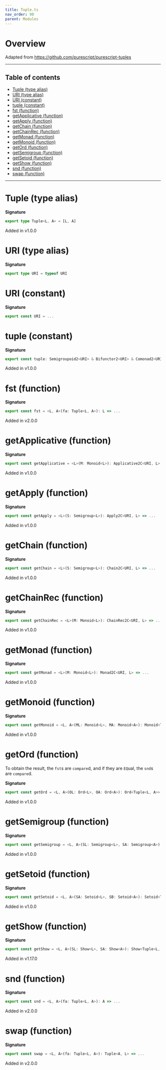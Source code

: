 ```yaml
---
title: Tuple.ts
nav_order: 90
parent: Modules
---
```


# Overview

Adapted from https://github.com/purescript/purescript-tuples

---

<h2 class="text-delta">Table of contents</h2>

- [Tuple (type alias)](#tuple-type-alias)
- [URI (type alias)](#uri-type-alias)
- [URI (constant)](#uri-constant)
- [tuple (constant)](#tuple-constant)
- [fst (function)](#fst-function)
- [getApplicative (function)](#getapplicative-function)
- [getApply (function)](#getapply-function)
- [getChain (function)](#getchain-function)
- [getChainRec (function)](#getchainrec-function)
- [getMonad (function)](#getmonad-function)
- [getMonoid (function)](#getmonoid-function)
- [getOrd (function)](#getord-function)
- [getSemigroup (function)](#getsemigroup-function)
- [getSetoid (function)](#getsetoid-function)
- [getShow (function)](#getshow-function)
- [snd (function)](#snd-function)
- [swap (function)](#swap-function)

---

# Tuple (type alias)

**Signature**

```ts
export type Tuple<L, A> = [L, A]
```

Added in v1.0.0

# URI (type alias)

**Signature**

```ts
export type URI = typeof URI
```

# URI (constant)

**Signature**

```ts
export const URI = ...
```

# tuple (constant)

**Signature**

```ts
export const tuple: Semigroupoid2<URI> & Bifunctor2<URI> & Comonad2<URI> & Foldable2<URI> & Traversable2<URI> = ...
```

Added in v1.0.0

# fst (function)

**Signature**

```ts
export const fst = <L, A>(fa: Tuple<L, A>): L => ...
```

Added in v2.0.0

# getApplicative (function)

**Signature**

```ts
export const getApplicative = <L>(M: Monoid<L>): Applicative2C<URI, L> => ...
```

Added in v1.0.0

# getApply (function)

**Signature**

```ts
export const getApply = <L>(S: Semigroup<L>): Apply2C<URI, L> => ...
```

Added in v1.0.0

# getChain (function)

**Signature**

```ts
export const getChain = <L>(S: Semigroup<L>): Chain2C<URI, L> => ...
```

Added in v1.0.0

# getChainRec (function)

**Signature**

```ts
export const getChainRec = <L>(M: Monoid<L>): ChainRec2C<URI, L> => ...
```

Added in v1.0.0

# getMonad (function)

**Signature**

```ts
export const getMonad = <L>(M: Monoid<L>): Monad2C<URI, L> => ...
```

Added in v1.0.0

# getMonoid (function)

**Signature**

```ts
export const getMonoid = <L, A>(ML: Monoid<L>, MA: Monoid<A>): Monoid<Tuple<L, A>> => ...
```

Added in v1.0.0

# getOrd (function)

To obtain the result, the `fst`s are `compare`d, and if they are `EQ`ual, the
`snd`s are `compare`d.

**Signature**

```ts
export const getOrd = <L, A>(OL: Ord<L>, OA: Ord<A>): Ord<Tuple<L, A>> => ...
```

Added in v1.0.0

# getSemigroup (function)

**Signature**

```ts
export const getSemigroup = <L, A>(SL: Semigroup<L>, SA: Semigroup<A>): Semigroup<Tuple<L, A>> => ...
```

Added in v1.0.0

# getSetoid (function)

**Signature**

```ts
export const getSetoid = <L, A>(SA: Setoid<L>, SB: Setoid<A>): Setoid<Tuple<L, A>> => ...
```

Added in v1.0.0

# getShow (function)

**Signature**

```ts
export const getShow = <L, A>(SL: Show<L>, SA: Show<A>): Show<Tuple<L, A>> => ...
```

Added in v1.17.0

# snd (function)

**Signature**

```ts
export const snd = <L, A>(fa: Tuple<L, A>): A => ...
```

Added in v2.0.0

# swap (function)

**Signature**

```ts
export const swap = <L, A>(fa: Tuple<L, A>): Tuple<A, L> => ...
```

Added in v2.0.0
